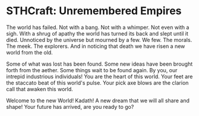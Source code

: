 STHCraft: Unremembered Empires
===============

The world has failed. Not with a bang. Not with a whimper. Not even with a sigh. With a shrug of apathy the world has turned its back and slept until it died. Unnoticed by the universe but mourned by a few. We few. The morals. The meek. The explorers. And in noticing that death we have risen a new world from the old.

Some of what was lost has been found. Some new ideas have been brought forth from the aether. Some things wait to be found again. By you, our intrepid industrious individuals! You are the heart of this world. Your feet are the staccato beat of this world's pulse. Your pick axe blows are the clarion call that awaken this world.

Welcome to the new World! Kadath! A new dream that we will all share and shape! Your future has arrived, are you ready to go?